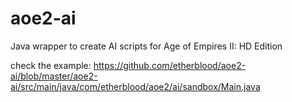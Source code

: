 # aoe2-ai
Java wrapper to create AI scripts for Age of Empires II: HD Edition

check the example:
https://github.com/etherblood/aoe2-ai/blob/master/aoe2-ai/src/main/java/com/etherblood/aoe2/ai/sandbox/Main.java

